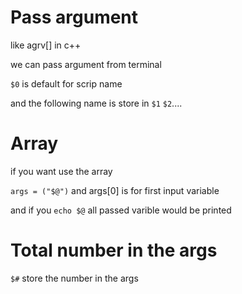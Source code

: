 # Pass argument

like agrv[] in c++

we can pass argument from terminal

`$0` is default for scrip name

and the following name is store in `$1` `$2`....

# Array

if you want use the array

`args = ("$@")` and args[0] is for first input variable

and if you `echo $@` all passed varible would be printed

# Total number in the args

`$#` store the number in the args
